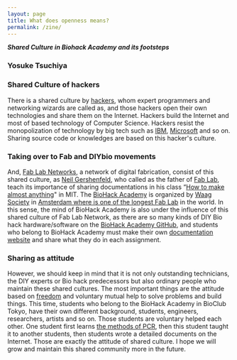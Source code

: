 ```yaml
---
layout: page
title: What does openness means?
permalink: /zine/
---
```

***Shared Culture in Biohack Academy and its footsteps***

### Yosuke Tsuchiya

### Shared Culture of hackers

There is a shared culture by [hackers](http://www.catb.org/~esr/faqs/hacker-howto.html), whom expert programmers and networking wizards are called as, and those hackers open their own technologies and share them on the Internet. Hackers build the Internet and most of based technology of Computer Science. Hackers resist the monopolization of technology by big tech such as [IBM](https://www.ibm.com/), [Microsoft](https://www.microsoft.com/) and so on. Sharing source code or knowledges are based on this hacker's culture. 

### Taking over to Fab and DIYbio movements

And, [Fab Lab Networks](https://fabfoundation.org/), a network of digital fabrication, consist of this shared culture, as [Neil Gershenfeld](http://ng.cba.mit.edu/), who called as the father of [Fab Lab](https://fab.cba.mit.edu/about/charter/), teach its importance of sharing documentations in his class “[How to make almost anything](http://www.media.mit.edu/physics/pedagogy/fab/fab98/fall1998.html)" in MIT. The [BioHack Academy]((http://biohackacademy.github.io/)) is organized by [Waag Society](https://waag.org/en/) in [Amsterdam where is one of the longest Fab Lab](http://fablab.waag.org/) in the world. In this sense, the mind of BioHack Academy is also under the influence of this shared culture of Fab Lab Network, as there are so many kinds of DIY Bio hack hardware/software on the [BioHack Academy GitHub](https://github.com/biohackacademy), and students who belong to BioHack Academy must make their own [documentation website](https://yskt0810.github.io/bha2022/) and share what they do in each assignment. 

### Sharing as attitude

However, we should keep in mind that it is not only outstanding technicians, the DIY experts or Bio hack predecessors but also ordinary people who maintain these shared cultures. The most important things are the attitude based on [freedom](https://www.gnu.org/licenses/gpl-3.0.html) and voluntary mutual help to solve problems and build things. This time, students who belong to the BioHack Academy in BioClub Tokyo, have their own different background, students, engineers, researchers, artists and so on. Those students are voluntary helped each other. One student first learns [the methods of PCR](https://bento.bio/protocol/biotechnology-101/dna-extraction-from-saliva/), then this student taught it to another students, then students wrote a detailed documents on the Internet. Those are exactly the attitude of shared culture. I hope we will grow and maintain this shared community more in the future.


